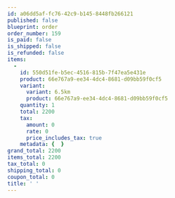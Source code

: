 ```yaml
---
id: a06dd5af-fc76-42c9-b145-8448fb266121
published: false
blueprint: order
order_number: 159
is_paid: false
is_shipped: false
is_refunded: false
items:
  -
    id: 550d51fe-b5ec-4516-815b-7f47ea5e431e
    product: 66e767a9-ee34-4dc4-8681-d09bb59f0cf5
    variant:
      variant: 6.5km
      product: 66e767a9-ee34-4dc4-8681-d09bb59f0cf5
    quantity: 1
    total: 2200
    tax:
      amount: 0
      rate: 0
      price_includes_tax: true
    metadata: {  }
grand_total: 2200
items_total: 2200
tax_total: 0
shipping_total: 0
coupon_total: 0
title: ' '
---
```


